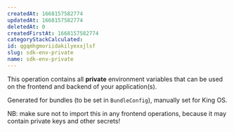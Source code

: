 ```yaml
---
createdAt: 1668157582774
updatedAt: 1668157582774
deletedAt: 0
createdFirstAt: 1668157582774
categoryStackCalculated: 
id: qgqmhgmoriidakilyexxjlsf
slug: sdk-env-private
name: sdk-env-private
---
```


This operation contains all **private** environment variables that can be used on the frontend and backend of your application(s).

Generated for bundles (to be set in `BundleConfig`), manually set for King OS.

NB: make sure not to import this in any frontend operations, because it may contain private keys and other secrets!

